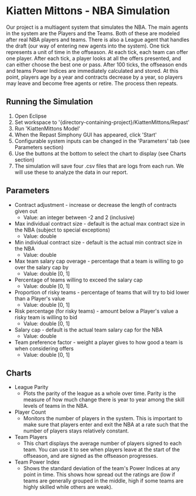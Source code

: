 # Kiatten Mittons - NBA Simulation

Our project is a multiagent system that simulates the NBA. The main agents in the system are the Players and the Teams. Both of these are modeled after real NBA players and teams. There is also a League agent that handles the draft (our way of entering new agents into the system). One tick represents a unit of time in the offseason. At each tick, each team can offer one player. After each tick, a player looks at all the offers presented, and can either choose the best one or pass. After 100 ticks, the offseason ends and teams Power Indices are immediately calculated and stored. At this point, players age by a year and contracts decrease by a year, so players may leave and become free agents or retire. The process then repeats.

## Running the Simulation
1. Open Eclipse
2. Set workspace to '{directory-containing-project}/KiattenMittons/Repast'
3. Run 'KiattenMittons Model'
4. When the Repast Simphony GUI has appeared, click 'Start'
5. Configurable system inputs can be changed in the 'Parameters' tab (see Parameters section)
6. Use the buttons at the bottom to select the chart to display (see Charts section)
7. The simulation will save four .csv files that are logs from each run. We will use these to analyze the data in our report.

## Parameters
- Contract adjustment - increase or decrease the length of contracts given out
   - Value: an integer between -2 and 2 (inclusive)
- Max individual contract size - default is the actual max contract size in the NBA (subject to special exceptions)
   - Value: double
- Min individual contract size - default is the actual min contract size in the NBA
   - Value: double
- Max team salary cap overage - percentage that a team is willing to go over the salary cap by
   - Value: double [0, 1]
- Percentage of teams willing to exceed the salary cap
   - Value: double [0, 1]
- Proportion of risky teams - percentage of teams that will try to bid lower than a Player's value
   - Value: double [0, 1]
- Risk percentage (for risky teams) - amount below a Player's value a risky team is willing to bid
   - Value: double [0, 1]
- Salary cap - default is the actual team salary cap for the NBA
   - Value: double
- Team preference factor - weight a player gives to how good a team is when considering offers
   - Value: double [0, 1]

## Charts
- League Parity
   - Plots the parity of the league as a whole over time. Parity is the measure of how much change there is year to year among the skill levels of teams in the NBA.
- Player Count
   - Monitors the number of players in the system. This is important to make sure that players enter and exit the NBA at a rate such that the number of players stays relatively constant.
- Team Players
   - This chart displays the average number of players signed to each team. You can use it to see when players leave at the start of the offseason, and are signed as the offseason progresses.
- Team Power Index
   - Shows the standard deviation of the team's Power Indices at any point in time. This shows how spread out the ratings are (low if teams are generally grouped in the middle, high if some teams are highly skilled while others are weak).


